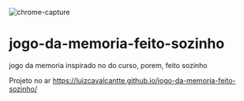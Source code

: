 ![chrome-capture](https://user-images.githubusercontent.com/85976619/131564503-3ef8046c-cbd2-4569-96c2-2315e1dba067.jpg)
# jogo-da-memoria-feito-sozinho
jogo da memoria inspirado no do curso, porem, feito sozinho

Projeto no ar
https://luizcavalcantte.github.io/jogo-da-memoria-feito-sozinho/
